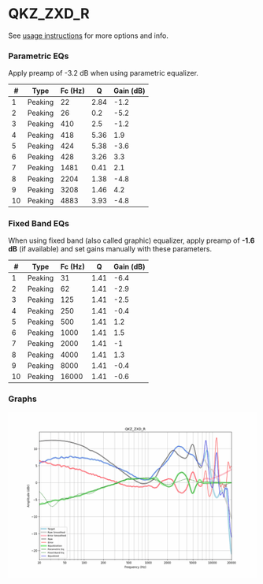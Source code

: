 # QKZ_ZXD_R
See [usage instructions](https://github.com/jaakkopasanen/AutoEq#usage) for more options and info.

### Parametric EQs
Apply preamp of -3.2 dB when using parametric equalizer.

|   # | Type    |   Fc (Hz) |    Q |   Gain (dB) |
|-----|---------|-----------|------|-------------|
|   1 | Peaking |        22 | 2.84 |        -1.2 |
|   2 | Peaking |        26 | 0.2  |        -5.2 |
|   3 | Peaking |       410 | 2.5  |        -1.2 |
|   4 | Peaking |       418 | 5.36 |         1.9 |
|   5 | Peaking |       424 | 5.38 |        -3.6 |
|   6 | Peaking |       428 | 3.26 |         3.3 |
|   7 | Peaking |      1481 | 0.41 |         2.1 |
|   8 | Peaking |      2204 | 1.38 |        -4.8 |
|   9 | Peaking |      3208 | 1.46 |         4.2 |
|  10 | Peaking |      4883 | 3.93 |        -4.8 |

### Fixed Band EQs
When using fixed band (also called graphic) equalizer, apply preamp of **-1.6 dB** (if available) and set gains manually with these parameters.

|   # | Type    |   Fc (Hz) |    Q |   Gain (dB) |
|-----|---------|-----------|------|-------------|
|   1 | Peaking |        31 | 1.41 |        -6.4 |
|   2 | Peaking |        62 | 1.41 |        -2.9 |
|   3 | Peaking |       125 | 1.41 |        -2.5 |
|   4 | Peaking |       250 | 1.41 |        -0.4 |
|   5 | Peaking |       500 | 1.41 |         1.2 |
|   6 | Peaking |      1000 | 1.41 |         1.5 |
|   7 | Peaking |      2000 | 1.41 |        -1   |
|   8 | Peaking |      4000 | 1.41 |         1.3 |
|   9 | Peaking |      8000 | 1.41 |        -0.4 |
|  10 | Peaking |     16000 | 1.41 |        -0.6 |

### Graphs
![](./QKZ_ZXD_R.png)
